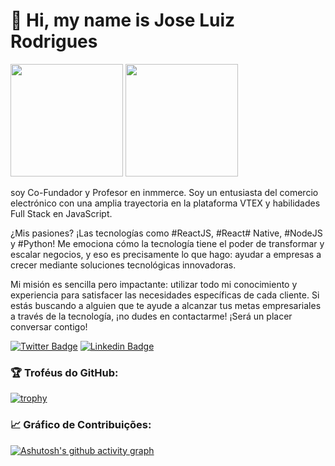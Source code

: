 # 🖖 Hi, my name is Jose Luiz Rodrigues

<div>
  <img height="180em" src="https://github-readme-stats.vercel.app/api?username=zeluizr&show_icons=true&include_all_commits=true&count_private=true"/>
  <img height="180em" src="https://github-readme-stats.vercel.app/api/top-langs/?username=zeluizr&layout=compact&langs_count=7"/>
</div>

soy Co-Fundador y Profesor en inmmerce. Soy un entusiasta del comercio electrónico con una amplia trayectoria en la plataforma VTEX y habilidades Full Stack en JavaScript.

¿Mis pasiones? ¡Las tecnologías como #ReactJS, #React# Native, #NodeJS y #Python! Me emociona cómo la tecnología tiene el poder de transformar y escalar negocios, y eso es precisamente lo que hago: ayudar a empresas a crecer mediante soluciones tecnológicas innovadoras.

Mi misión es sencilla pero impactante: utilizar todo mi conocimiento y experiencia para satisfacer las necesidades específicas de cada cliente. Si estás buscando a alguien que te ayude a alcanzar tus metas empresariales a través de la tecnología, ¡no dudes en contactarme! ¡Será un placer conversar contigo!

[![Twitter Badge](https://img.shields.io/badge/-@zeluizr-ffc107?style=flat-square&labelColor=ffc107&logo=twitter&logoColor=white&link=https://twitter.com/zeluizr)](https://twitter.com/zeluizr) 
[![Linkedin Badge](https://img.shields.io/badge/-Jose%20Luiz%20Rodrigues-ffc107?style=flat-square&logo=Linkedin&logoColor=white&link=https://www.linkedin.com/in/zeluizr/)](https://www.linkedin.com/in/zeluizr/) 

### 🏆 Troféus do GitHub:
[![trophy](https://github-profile-trophy.vercel.app/?username=zeluizr&column=7)](https://github.com/zeluizr)

### 📈 Gráfico de Contribuições:
[![Ashutosh's github activity graph](https://github-readme-activity-graph.vercel.app/graph?username=zeluizr)](https://github.com/zeluizr)
